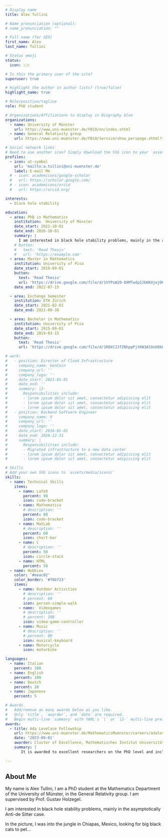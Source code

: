 ```yaml
---
# Display name
title: Alex Tullini

# Name pronunciation (optional):
# name_pronunciation: ""

# Full name (for SEO)
first_name: Alex
last_name: Tullini

# Status emoji
status:
  icon: 🇮🇹

# Is this the primary user of the site?
superuser: true

# Highlight the author in author lists? (true/false)
highlight_name: true

# Role/position/tagline
role: PhD student

# Organizations/Affiliations to display in Biography blox
organizations:
  - name: University of Münster
    url: https://www.uni-muenster.de/FB10/en/index.shtml
  - name: General Relativity group
    url: https://www.uni-muenster.de/FB10/Service/show_perspage.shtml?id=1532

# Social network links
# Need to use another icon? Simply download the SVG icon to your `assets/media/icons/` folder.
profiles:
  - icon: at-symbol
    url: 'mailto:a.tullini@uni-muenster.de'
    label: E-mail Me
  # - icon: academicons/google-scholar
  #   url: https://scholar.google.com/
  # - icon: academicons/orcid
  #   url: https://orcid.org/

interests:
  - black hole stability

education:
  - area: PhD in Mathematics
    institution:  University of Münster
    date_start: 2022-10-01
    date_end: 2026-10-01
    summary: |
      I am interested in black hole stability problems, mainly in the asymptotically Anti-de Sitter case. Supervised by [Prof Joe Smith](https://www.uni-muenster.de/FB10/Service/show_perspage.shtml?id=1532).
    # button:
    #   text: 'Read Thesis'
    #   url: 'https://example.com'
  - area: Master in Mathematics
    institution: University of Pisa
    date_start: 2019-09-01
    button: 
      text: 'Read Thesis'
      url: 'https://drive.google.com/file/d/1VYPsW20-89MTwdp2Jb6KUjejOKwGHUZY/view'
    date_end: 2022-07-15

  - area: Exchange Semester
    institution: ETH Zürich
    date_start: 2021-02-01
    date_end: 2021-08-30

  - area: Bachelor in Mathematics
    institution: University of Pisa
    date_start: 2015-09-01
    date_end: 2019-03-15
    button: 
      text: 'Read Thesis'
      url: 'https://drive.google.com/file/d/1R6kCJJfZNhppPjtKW3AlOoU9kUWdSbKt/view'

# work:
#   - position: Director of Cloud Infrastructure
#     company_name: GenCoin
#     company_url: ''
#     company_logo: ''
#     date_start: 2021-01-01
#     date_end: ''
#     summary: |2-
#       Responsibilities include:
#       - lorem ipsum dolor sit amet, consectetur adipiscing elit
#       - lorem ipsum dolor sit amet, consectetur adipiscing elit
#       - lorem ipsum dolor sit amet, consectetur adipiscing elit
#   - position: Backend Software Engineer
#     company_name: X
#     company_url: ''
#     company_logo: ''
#     date_start: 2016-01-01
#     date_end: 2020-12-31
#     summary: |
#       Responsibilities include:
#       - Migrated infrastructure to a new data center
#       - lorem ipsum dolor sit amet, consectetur adipiscing elit
#       - lorem ipsum dolor sit amet, consectetur adipiscing elit

# Skills
# Add your own SVG icons to `assets/media/icons/`
skills:
  - name: Technical Skills
    items:
      - name: LaTeX
        percent: 90
        icon: code-bracket
      - name: Mathematica
        # description: ''
        percent: 80
        icon: code-bracket
      - name: MatLab
        # description: ''
        percent: 60
        icon: chart-bar
      - name: C
        # description: ''
        percent: 50
        icon: circle-stack
      - name: HTML
        percent: 50
  - name: Hobbies
    color: '#eeac02'
    color_border: '#f0bf23'
    items:
      - name: Outdoor Activities
        # description: ''
        # percent: 60
        icon: person-simple-walk
      - name:  Videogames
        # description: ''
        # percent: 100
        icon: video-game-controller
      - name: Music
        # description: ''
        # percent: 80
        icon: musical-keyboard
      - name: Motorcycle
        icon: motorbike

languages:
  - name: Italian
    percent: 100
  - name: English
    percent: 100
  - name: Deutch
    percent: 20
  - name: Japanese
    percent: 5

# Awards.
#   Add/remove as many awards below as you like.
#   Only `title`, `awarder`, and `date` are required.
#   Begin multi-line `summary` with YAML's `|` or `|2-` multi-line prefix and indent 2 spaces below.
awards:
  - title: Ada Lovelace Fellowship
    url: https://www.uni-muenster.de/MathematicsMuenster/careers/adalovelace.shtml
    date: '2023-09-01'
    awarder: Cluster of Excellence, Mathematisches Institut Universität Münster
    summary: |
       It is awarded to excellent researchers on the PhD level and includes a 25% supplementary position. The selection of the fellows is based on the academic performance and grades which have already been achieved in the Bachelor's and Master's degree.

---
```


## About Me

My name is Alex Tullini, I am a PhD student at the Mathematics Department of the University of Münster, in the General Relativity group. I am supervised by Prof. Gustav Holzegel.

I am interested in black hole stability problems, mainly in the asymptotically Anti-de Sitter case.

In the picture, I was into the jungle in Chiapas, Mexico, looking for big black cats to pet... 